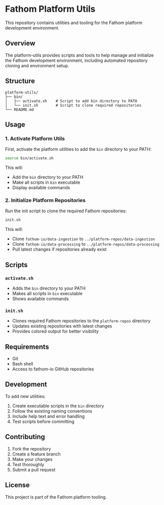# Fathom Platform Utils

This repository contains utilities and tooling for the Fathom platform development environment.

## Overview

The platform-utils provides scripts and tools to help manage and initialize the Fathom development environment, including automated repository cloning and environment setup.

## Structure

```
platform-utils/
├── bin/
│   ├── activate.sh    # Script to add bin directory to PATH
│   └── init.sh        # Script to clone required repositories
└── README.md
```

## Usage

### 1. Activate Platform Utils

First, activate the platform utilities to add the `bin` directory to your PATH:

```bash
source bin/activate.sh
```

This will:
- Add the `bin` directory to your PATH
- Make all scripts in `bin` executable
- Display available commands

### 2. Initialize Platform Repositories

Run the init script to clone the required Fathom repositories:

```bash
init.sh
```

This will:
- Clone `fathom-io/data-ingestion` to `../platform-repos/data-ingestion`
- Clone `fathom-io/data-processing` to `../platform-repos/data-processing`
- Pull latest changes if repositories already exist

## Scripts

### `activate.sh`
- Adds the `bin` directory to your PATH
- Makes all scripts in `bin` executable
- Shows available commands

### `init.sh`
- Clones required Fathom repositories to the `platform-repos` directory
- Updates existing repositories with latest changes
- Provides colored output for better visibility

## Requirements

- Git
- Bash shell
- Access to fathom-io GitHub repositories

## Development

To add new utilities:
1. Create executable scripts in the `bin` directory
2. Follow the existing naming conventions
3. Include help text and error handling
4. Test scripts before committing

## Contributing

1. Fork the repository
2. Create a feature branch
3. Make your changes
4. Test thoroughly
5. Submit a pull request

## License

This project is part of the Fathom platform tooling.